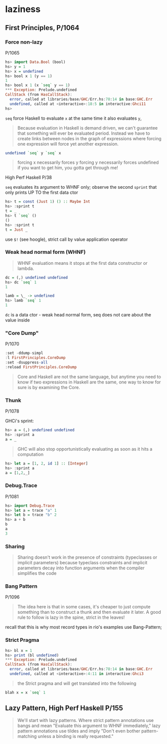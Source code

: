 # laziness

## First Principles, P/1064

### Force non-lazy

P/1065

```haskell
hs> import Data.Bool (bool)
hs> y = 1
hs> x = undefined
hs> bool x 1 (y == 1)
1
hs> bool x 1 (x `seq` y == 1)
*** Exception: Prelude.undefined
CallStack (from HasCallStack):
  error, called at libraries/base/GHC/Err.hs:78:14 in base:GHC.Err
  undefined, called at <interactive>:18:5 in interactive:Ghci11
hs>
```

`seq` force Haskell to evaluate `x` at the same time it also evaluates `y`,

> Because evaluation in Haskell is demand driven, we can't guarantee that
> something will ever be evaluated period. Instead we have to create links
> between nodes in the graph of expressions where forcing one expression will
> force yet another expression.

```haskell
undefined `seq` y `seq` x
```

> forcing x necessarily forces y
> forcing y necessarily forces undefined
> if you want to get him, you gotta get through me!

High Perf Haskell P/38

`seq` evaluates its argument to WHNF only; observe the second `sprint`
that only prints UP TO the first data ctor

```haskell
hs> t = const (Just 1) () :: Maybe Int
hs> :sprint t
t = _
hs> t `seq` ()
()
hs> :sprint t
t = Just _
```

use `$!` (see hoogle), strict call by value application operator

### Weak head normal form (WHNF)

> WHNF evaluation means it stops at the first data constructor or lambda.

```haskell
dc = (,) undefined undefined
hs> dc `seq` 1
1

lamb = \_ -> undefined
hs> lamb `seq` 1
1
```

`dc` is a data ctor - weak head normal form, seq does not care about the
value inside

### "Core Dump"

P/1070

```haskell
:set -ddump-simpl
:l FirstPrinciples.CoreDump
:set -dsuppress-all
:reload FirstPrinciples.CoreDump
```

> Core and Haskell are not the same language, but anytime you need to
> know if two expressions in Haskell are the same, one way to know for
> sure is by examining the Core.

### Thunk

P/1078

GHCi's sprint:

```haskell
hs> a = (,) undefined undefined
hs> :sprint a
a = _
```

> GHC will also stop opportunistically evaluating as soon as it hits a
> computation

```haskell
hs> let a = [1, 2, id 1] :: [Integer]
hs> :sprint a
a = [1,2,_]
```

### Debug.Trace

P/1081

```haskell
hs> import Debug.Trace
hs> let a = trace "a" 1
hs> let b = trace "b" 2
hs> a + b
b
a
3
```

### Sharing

> Sharing doesn't work in the presence of constraints (typeclasses or
> implicit parameters) because typeclass constraints and implicit parameters
> decay into function arguments when the compiler simplifies the code

### Bang Pattern

P/1096

> The idea here is that in some cases, it's cheaper to just compute
> something than to construct a thunk and then evaluate it later.
> A good rule to follow is lazy in the spine, strict in the leaves!

recall that this is why most record types in rio's examples use Bang-Pattern;

### Strict Pragma

```haskell
hs> bl x = 1
hs> print (bl undefined)
*** Exception: Prelude.undefined
CallStack (from HasCallStack):
  error, called at libraries/base/GHC/Err.hs:78:14 in base:GHC.Err
  undefined, called at <interactive>:4:11 in interactive:Ghci3
```

> the Strict pragma and will get translated into the following

```haskell
blah x = x `seq` 1
```

## Lazy Pattern, High Perf Haskell P/155

> We'll start with lazy patterns. Where strict pattern annotations
> use bangs and mean "Evaluate this argument to WHNF immediately,"
> lazy pattern annotations use tildes and imply "Don't even bother
> pattern-matching unless a binding is really requested."
